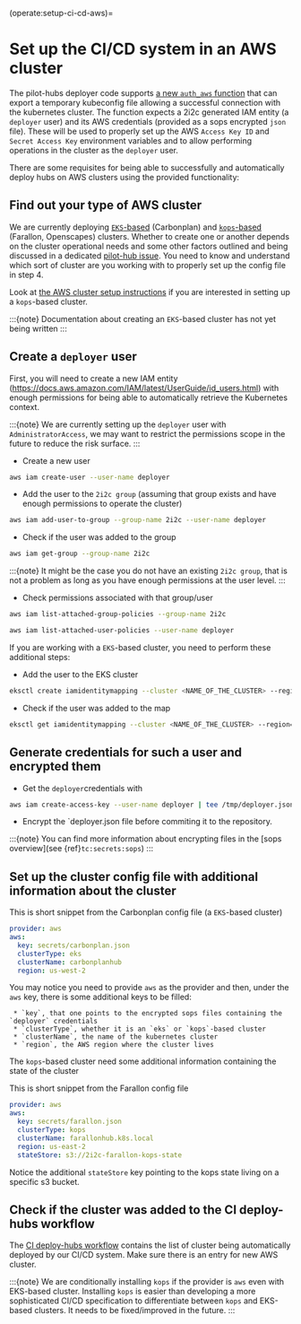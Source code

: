 (operate:setup-ci-cd-aws)=
# Set up the CI/CD system in an AWS cluster

The pilot-hubs deployer code supports [a new `auth_aws` function](https://github.com/2i2c-org/pilot-hubs/blob/e96e7bcded187870dc2e07d6626de8a12586ed32/deployer/hub.py#L126)
that can export a temporary kubeconfig file allowing a successful connection with the
kubernetes cluster.
The function expects a 2i2c generated IAM entity (a `deployer` user) and its AWS
credentials (provided as a sops encrypted `json` file). These will be used to properly
set up the AWS `Access Key ID` and `Secret Access Key` environment variables and to
allow performing operations in the cluster as the `deployer` user.

There are some requisites for being able to successfully and automatically deploy hubs
on AWS clusters using the provided functionality:

## Find out your type of AWS cluster
  
   We are currently deploying [`EKS`-based](https://aws.amazon.com/eks/) (Carbonplan)
   and [`kops`-based](https://kops.sigs.k8s.io/getting_started/aws/) (Farallon,
   Openscapes) clusters. Whether to create one or another depends on the cluster
   operational needs and some other factors outlined and being discussed in a dedicated
   [pilot-hub issue](https://github.com/2i2c-org/pilot-hubs/issues/431).
   You need to know and understand which sort of cluster are you working with to properly
   set up the config file in step 4.

   Look at [the AWS cluster setup instructions](new-cluster:aws) if you are interested in
   setting up a `kops`-based cluster.

   :::{note}
   Documentation about creating an `EKS`-based cluster has not yet being written
   :::

## Create a `deployer` user

   First, you will need to create a new IAM entity (https://docs.aws.amazon.com/IAM/latest/UserGuide/id_users.html)
   with enough permissions for being able to automatically retrieve the Kubernetes context.

   :::{note}
   We are currently setting up the `deployer` user with `AdministratorAccess`, we may
   want to restrict the permissions scope in the future to reduce the risk surface.
   :::

   * Create a new user

   ```bash
   aws iam create-user --user-name deployer
   ```

   * Add the user to the `2i2c group` (assuming that group exists and have enough
   permissions to operate the cluster)

   ```bash
   aws iam add-user-to-group --group-name 2i2c --user-name deployer
   ```

   * Check if the user was added to the group

   ```bash
   aws iam get-group --group-name 2i2c
   ```

   :::{note}
   It might be the case you do not have an existing `2i2c group`, that is not a problem
   as long as you have enough permissions at the user level.
   :::

   * Check permissions associated with that group/user

   ```bash
   aws iam list-attached-group-policies --group-name 2i2c

   aws iam list-attached-user-policies --user-name deployer
   ```

   If you are working with a `EKS`-based cluster, you need to perform these additional
   steps:

   * Add the user to the EKS cluster

   ```bash
   eksctl create iamidentitymapping --cluster <NAME_OF_THE_CLUSTER> --region=<REGION> --arn arn:aws:iam::<ACCOUNT_ID>:user/deployer --group system:masters --username admin
   ```

   * Check if the user was added to the map

   ```bash
   eksctl get iamidentitymapping --cluster <NAME_OF_THE_CLUSTER> --region=<REGION>
   ```

## Generate credentials for such a user and encrypted them

   * Get the `deployer`credentials with

   ```bash
   aws iam create-access-key --user-name deployer | tee /tmp/deployer.json
   ```

   * Encrypt the `deployer.json file before commiting it to the repository.

   :::{note}
   You can find more information about encrypting files in the [sops overview](see {ref}`tc:secrets:sops`)
   :::

## Set up the cluster config file with additional information about the cluster

   This is short snippet from the Carbonplan config file (a `EKS`-based cluster)

   ```yaml
   provider: aws
   aws:
     key: secrets/carbonplan.json
     clusterType: eks
     clusterName: carbonplanhub
     region: us-west-2
   ```

   You may notice you need to provide `aws` as the provider and then, under the `aws` key,
   there is some additional keys to be filled:

     * `key`, that one points to the encrypted sops files containing the `deployer` credentials
     * `clusterType`, whether it is an `eks` or `kops`-based cluster
     * `clusterName`, the name of the kubernetes cluster
     * `region`, the AWS region where the cluster lives

   The `kops`-based cluster need some additional information containing the state of the cluster

   This is short snippet from the Farallon config file

   ```yaml
   provider: aws
   aws:
     key: secrets/farallon.json
     clusterType: kops
     clusterName: farallonhub.k8s.local
     region: us-east-2
     stateStore: s3://2i2c-farallon-kops-state
   ```

   Notice the additional `stateStore` key pointing to the kops state living on a specific s3 bucket.

## Check if the cluster was added to the CI deploy-hubs workflow

   The [CI deploy-hubs workflow](https://github.com/2i2c-org/pilot-hubs/blob/e96e7bcded187870dc2e07d6626de8a12586ed32/.github/workflows/deploy-hubs.yaml#L31-L36)
   contains the list of cluster being automatically deployed by our CI/CD system.
   Make sure there is an entry for new AWS cluster.

   :::{note}
   We are conditionally installing `kops` if the provider is `aws` even with EKS-based
   cluster. Installing `kops` is easier than developing a more sophisticated CI/CD
   specification to differentiate between `kops` and EKS-based clusters. It needs to be
   fixed/improved in the future.
   :::
